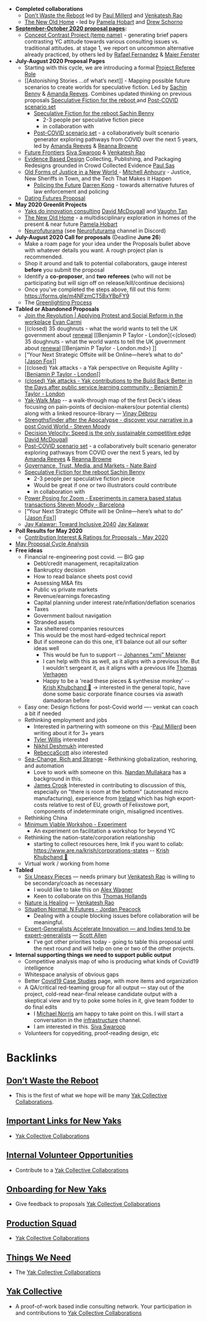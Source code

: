 - **Completed collaborations**
    - [Don’t Waste the Reboot](<Don’t Waste the Reboot.md>) led by [Paul Millerd](<Paul Millerd.md>) and [Venkatesh Rao](<Venkatesh Rao.md>)
    - [The New Old Home](<The New Old Home.md>) - led by  [Pamela Hobart](<Pamela Hobart.md>) and [Drew Schorno](<Drew Schorno.md>)
- **[September-October 2020 proposal pages](<September-October 2020 proposal pages.md>):**
    - [Concept Contrast Project (temp name)](<Concept Contrast Project (temp name).md>) - generating brief papers contrasting YC attitude towards various consulting issues vs. traditional attitudes. at stage 1, we report on uncommon alternative already practiced, by others led by [Rafael Fernandez](<Rafael Fernandez.md>) & [Maier Fenster](<Maier Fenster.md>)
- **July-August 2020 Proposal Pages**
    - Starting with this cycle, we are introducing a formal [Project Referee Role](<Project Referee Role.md>)
    - [[Astonishing Stories
...of what’s next]] - Mapping possible future scenarios to create worlds for speculative fiction. Led by [Sachin Benny](<Sachin Benny.md>) & [Amanda Reeves](<Amanda Reeves.md>). Combines updated thinking on previous proposals [Speculative Fiction for the reboot ](<Speculative Fiction for the reboot .md>) and [Post-COVID scenario set](<Post-COVID scenario set.md>)
        - [Speculative Fiction for the reboot ](<Speculative Fiction for the reboot .md>) [Sachin Benny](<Sachin Benny.md>)
            - 2-3 people per speculative fiction piece
            - in collaboration with
        - [Post-COVID scenario set](<Post-COVID scenario set.md>) - a collaboratively built scenario generator exploring pathways from COVID over the next 5 years, led by [Amanda Reeves](<Amanda Reeves.md>) & [Reanna Browne](<Reanna Browne.md>)
    - [Future Frontiers](<Future Frontiers.md>) [Siva Swaroop](<Siva Swaroop.md>) & [Venkatesh Rao](<Venkatesh Rao.md>) 
    - [Evidence Based Design](<Evidence Based Design.md>) Collecting, Publishing, and Packaging Redesigns grounded in Crowd Collected Evidence [Paul Sas](<Paul Sas.md>)
    - [Old Forms of Justice in a New World ](<Old Forms of Justice in a New World .md>) - [Mitchell Anhoury](<Mitchell Anhoury.md>) - Justice, New Sheriffs in Town, and the Tech That Makes it Happen
        - [Policing the Future](<Policing the Future.md>) [Darren Kong](<Darren Kong.md>) - towards alternative futures of law enforcement and policing
    - [Dating Futures Proposal](<Dating Futures Proposal.md>)
- **May 2020 Greenlit Projects**
    - [Yaks do innovation consulting](<Yaks do innovation consulting.md>) [David McDougall](<David McDougall.md>) and [Vaughn Tan](<Vaughn Tan.md>) 
    - [The New Old Home](<The New Old Home.md>) - a multidisciplinary exploration in homes of the present & near future  [Pamela Hobart](<Pamela Hobart.md>)
    - [Neurofuturama](<Neurofuturama.md>) (see [Neurofuturama](<Neurofuturama.md>) channel in Discord)
- **July-August 2020 Call for proposals** (Deadline **June 26**)
    - Make a roam page for your idea under the Proposals bullet above with whatever details you want. A rough project plan is recommended.
    - Shop it around and talk to potential collaborators, gauge interest **before** you submit the proposal
    - Identify a **co-proposer**, and **two referees** (who will not be participating but will sign off on release/kill/continue decisions)
    - Once you've completed the steps above, fill out this form: https://forms.gle/m4NFzmCT5BxYBpFY9
    - The [Greenlighting Process](<Greenlighting Process.md>)
- **Tabled or Abandoned Proposals** 
    - [Join the Revolution | Applying Protest and Social Reform in the workplace](<Join the Revolution | Applying Protest and Social Reform in the workplace.md>) [Evan Carmi](<Evan Carmi.md>)
    - [(closed) 35 doughnuts - what the world wants to tell the UK government about [renewal](<renewal.md>) [[Benjamin P Taylor - London](<(closed) 35 doughnuts - what the world wants to tell the UK government about [renewal](<renewal.md>) [[Benjamin P Taylor - London.md>) ]]
    - [“Your Next Strategic Offsite will be Online—here’s what to do” [[Jason Fox](<“Your Next Strategic Offsite will be Online—here’s what to do” [[Jason Fox.md>)]]
    - [(closed) Yak attacks - a Yak perspective on Requisite Agility - [[Benjamin P Taylor - London](<(closed) Yak attacks - a Yak perspective on Requisite Agility - [[Benjamin P Taylor - London.md>)]]
    - [(closed) Yak attacks - Yak contributions to the Build Back Better in the Days after public service learning community - Benjamin P Taylor - London](<(closed) Yak attacks - Yak contributions to the Build Back Better in the Days after public service learning community - Benjamin P Taylor - London.md>)
    - [Yak-Walk Map](<Yak-Walk Map.md>) -- a walk-through map of the first Deck's ideas focusing on pain-points of decision-makers(our potential clients) along with a linked resource-library  — [Vinay Débrou](<Vinay Débrou.md>) 
    - [Strengthsfinder after the Apocalypse - discover your narrative in a post Covid World - Steven Moody](<Strengthsfinder after the Apocalypse - discover your narrative in a post Covid World - Steven Moody.md>)
    - [Decision Velocity: Speed is the only sustainable competitive edge](<Decision Velocity: Speed is the only sustainable competitive edge.md>) [David McDougall](<David McDougall.md>)
    - [Post-COVID scenario set](<Post-COVID scenario set.md>) - a collaboratively built scenario generator exploring pathways from COVID over the next 5 years, led by [Amanda Reeves](<Amanda Reeves.md>) & [Reanna Browne](<Reanna Browne.md>)
    - [Governance, Trust, Media, and Markets - Nate Baird](<Governance, Trust, Media, and Markets - Nate Baird.md>)
    - [Speculative Fiction for the reboot ](<Speculative Fiction for the reboot .md>) [Sachin Benny](<Sachin Benny.md>)
        - 2-3 people per speculative fiction piece
        - Would be great if one or two illustrators could contribute 
        - in collaboration with
    - [Power Posing for Zoom - Experiments in camera based status transactions ](<Power Posing for Zoom - Experiments in camera based status transactions .md>) [Steven Moody - Barcelona](<Steven Moody - Barcelona.md>)
    - [“Your Next Strategic Offsite will be Online—here’s what to do” [[Jason Fox](<“Your Next Strategic Offsite will be Online—here’s what to do” [[Jason Fox.md>)]]
    - [Jay Kalawar: Toward Inclusive 2040](<Jay Kalawar: Toward Inclusive 2040.md>) [Jay Kalawar](<Jay Kalawar.md>)
- **Poll Results for May 2020**
    - [Contribution Interest & Ratings for Proposals - May 2020](<Contribution Interest & Ratings for Proposals - May 2020.md>)
- [May Proposal Cycle Analysis](<May Proposal Cycle Analysis.md>)
- **Free ideas**
    - Financial re-engineering post covid. — BIG gap
        - Debt/credit management, recapitalization
        - Bankruptcy decision
        - How to read balance sheets post covid
        - Assessing M&A fits
        - Public vs private markets
        - Revenue/earnings forecasting
        - Capital planning under interest rate/inflation/deflation scenarios
        - Taxes
        - Government bailout navigation
        - Stranded assets
        - Tax sheltered companies resources
        - This would be the most hard-edged technical report
        - But if someone can do this one, it’ll balance out all our softer ideas well
            - This would be fun to support -- [Johannes "xmj" Meixner](<Johannes "xmj" Meixner.md>)
            - I can help with this as well, as it aligns with a previous life. But I wouldn't sergeant it, as it aligns with a previous life [Thomas Verhagen](<Thomas Verhagen.md>)
            - Happy to be a 'read these pieces & synthesise monkey' -- [Krish Khubchand 🎈](<Krish Khubchand 🎈.md>) -> interested in the general topic, have done some basic corporate finance courses via aswath damadoran before
    - Easy one: Design fictions for post-Covid world —- venkat can coach a bit if needed 
    - Rethinking employment and jobs
        - Interested in partnering with someone on this -[Paul Millerd](<Paul Millerd.md>) been writing about it for 3+ years
        - [Tyler Willis](<Tyler Willis.md>) interested
        - [Nikhil Deshmukh](<Nikhil Deshmukh.md>) interested
        - [RebeccaScott](<RebeccaScott.md>) also interested
    - [Sea-Change, Rich and Strange](<Sea-Change, Rich and Strange.md>) - Rethinking globalization, reshoring, and automation
        - Love to work with someone on this. [Nandan Mullakara](<Nandan Mullakara.md>) has a background in this.
        - [James Crook](<James Crook.md>) Interested in contributing to discussion of this, especially on "there is room at the bottom" (automated micro manufacturing), experience from [Ireland](<Ireland.md>) which has high export-costs relative to rest of EU, growth of Felixstowe port, components of indeterminate origin, misaligned incentives. 
    - Rethinking China
    - [Minimum Viable Workshop  - Experiment](<Minimum Viable Workshop  - Experiment.md>)
        - An experiment on facilitation a workshop for beyond YC
    - Rethinking the nation-state/corporation relationship
        - starting to collect resources here, lmk if you want to collab: https://www.are.na/krish/corporations-states -- [Krish Khubchand 🎈](<Krish Khubchand 🎈.md>)
    - Virtual work / working from home
- **Tabled**
    - [Six Uneasy Pieces](<Six Uneasy Pieces.md>) — needs primary but [Venkatesh Rao](<Venkatesh Rao.md>) is willing to be secondary/coach as necessary
        - I would like to take this on [Alex Wagner](<Alex Wagner.md>)
        - Keen to collaborate on this [Thomas Hollands](<Thomas Hollands.md>)
    - [Nature is Healing](<Nature is Healing.md>) — [Venkatesh Rao](<Venkatesh Rao.md>)
    - [Situation Normal: N Futures - Jordan Peacock](<Situation Normal: N Futures - Jordan Peacock.md>)
        - Dealing with a couple blocking issues before collaboration will be meaningful.
    - [Expert-Generalists Accelerate Innovation — and Indies tend to be expert-generalists](<Expert-Generalists Accelerate Innovation — and Indies tend to be expert-generalists.md>) — [Scott Allen](<Scott Allen.md>)
        - I've got other priorities today - going to table this proposal until the next round and will help on one or two of the other projects.
- **Internal supporting things we need to support public output**
    - Competitive analysis map of who is producing what kinds of Covid19 intelligence
    - Whitespace analysis of obvious gaps
    - Better [Covid19 Case Studies](<Covid19 Case Studies.md>) page, with more items and organization
    - A QA/critical red-teaming group for all output — stay out of the project, cold-read near-final release candidate output with a skeptical view and try to poke some holes in it, give team fodder to do final edits
        - I [Michael Norris](<Michael Norris.md>) am happy to take point on this. I will start a conversation in the [infrastructure](<infrastructure.md>) channel.  
        - I am interested in this. [Siva Swaroop](<Siva Swaroop.md>)
    - Volunteers for copyediting, proof-reading design, etc

# Backlinks
## [Don’t Waste the Reboot](<Don’t Waste the Reboot.md>)
- This is the first of what we hope will be many [Yak Collective Collaborations](<Yak Collective Collaborations.md>).

## [Important Links for New Yaks](<Important Links for New Yaks.md>)
- [Yak Collective Collaborations](<Yak Collective Collaborations.md>)

## [Internal Volunteer Opportunities](<Internal Volunteer Opportunities.md>)
- Contribute to a [Yak Collective Collaborations](<Yak Collective Collaborations.md>)

## [Onboarding for New Yaks](<Onboarding for New Yaks.md>)
- Give feedback to proposals [Yak Collective Collaborations](<Yak Collective Collaborations.md>)

## [Production Squad](<Production Squad.md>)
- [Yak Collective Collaborations](<Yak Collective Collaborations.md>)

## [Things We Need](<Things We Need.md>)
- The [Yak Collective Collaborations](<Yak Collective Collaborations.md>)

## [Yak Collective](<Yak Collective.md>)
- A proof-of-work based indie consulting network. Your participation in and contributions to [Yak Collective Collaborations](<Yak Collective Collaborations.md>)

